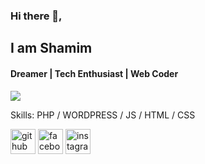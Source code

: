 ### Hi there 👋, 
## I am Shamim
#### Dreamer | Tech Enthusiast | Web Coder

<img src="https://github-readme-stats.vercel.app/api/top-langs/?username=shamim261&layout=compact&theme=dark" />
<!-- ![Web Developer](https://i.ibb.co/XzgvwxF/IMG-0505.jpg) -->



Skills: PHP / WORDPRESS / JS / HTML / CSS



[<img src='https://cdn.jsdelivr.net/npm/simple-icons@3.0.1/icons/github.svg' alt='github' height='40'>](https://github.com/shamim261)  [<img src='https://cdn.jsdelivr.net/npm/simple-icons@3.0.1/icons/facebook.svg' alt='facebook' height='40'>](https://www.facebook.com/5H4M1M.HUNT3R.new)  [<img src='https://cdn.jsdelivr.net/npm/simple-icons@3.0.1/icons/instagram.svg' alt='instagram' height='40'>](https://www.instagram.com/shamim_1337/)  

